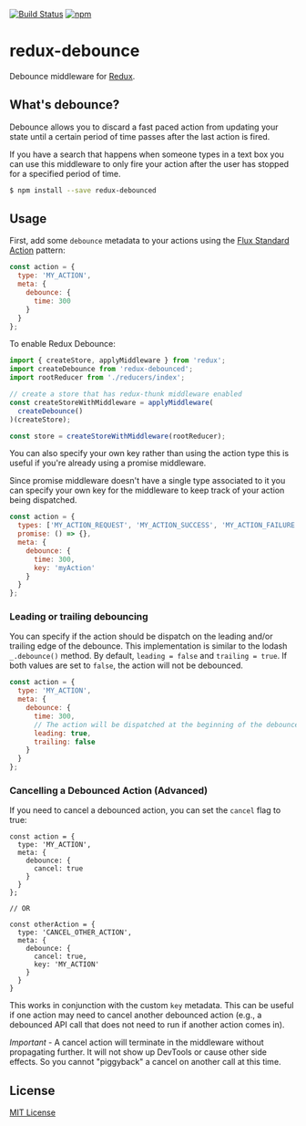[![Build Status](https://img.shields.io/travis/ryanseddon/redux-debounced/master.svg?style=flat-square)](http://travis-ci.org/ryanseddon/redux-debounced) [![npm](https://img.shields.io/npm/v/redux-debounced.svg?style=flat-square)](https://www.npmjs.com/package/redux-debounced)

# redux-debounce

Debounce middleware for [Redux](https://github.com/rackt/redux).

## What's debounce?

Debounce allows you to discard a fast paced action from updating your state until a certain period of time passes after the last action is fired.

If you have a search that happens when someone types in a text box you can use this middleware to only fire your action after the user has stopped for a specified period of time.

```bash
$ npm install --save redux-debounced
```

## Usage

First, add some `debounce` metadata to your actions using the [Flux Standard Action](https://github.com/acdlite/flux-standard-action) pattern:

```js
const action = {
  type: 'MY_ACTION',
  meta: {
    debounce: {
      time: 300
    }
  }
};
```

To enable Redux Debounce:

```js
import { createStore, applyMiddleware } from 'redux';
import createDebounce from 'redux-debounced';
import rootReducer from './reducers/index';

// create a store that has redux-thunk middleware enabled
const createStoreWithMiddleware = applyMiddleware(
  createDebounce()
)(createStore);

const store = createStoreWithMiddleware(rootReducer);
```

You can also specify your own key rather than using the action type this is useful if you're already using a promise middleware.

Since promise middleware doesn't have a single type associated to it you can specify your own key for the middleware to keep track of your action being dispatched.

```js
const action = {
  types: ['MY_ACTION_REQUEST', 'MY_ACTION_SUCCESS', 'MY_ACTION_FAILURE'],
  promise: () => {},
  meta: {
    debounce: {
      time: 300,
      key: 'myAction'
    }
  }
};
```

### Leading or trailing debouncing

You can specify if the action should be dispatch on the leading and/or trailing edge of the debounce. This implementation is similar to the lodash `_.debounce()` method. By default, `leading = false` and `trailing = true`. If both values are set to `false`, the action will not be debounced.

```js
const action = {
  type: 'MY_ACTION',
  meta: {
    debounce: {
      time: 300,
      // The action will be dispatched at the beginning of the debounce and not at the end
      leading: true,
      trailing: false
    }
  }
};
```

### Cancelling a Debounced Action (Advanced)

If you need to cancel a debounced action, you can set the `cancel` flag to true:

```
const action = {
  type: 'MY_ACTION',
  meta: {
    debounce: {
      cancel: true
    }
  }
};

// OR

const otherAction = {
  type: 'CANCEL_OTHER_ACTION',
  meta: {
    debounce: {
      cancel: true,
      key: 'MY_ACTION'
    }
  }
}
```

This works in conjunction with the custom `key` metadata.  This can be useful if
one action may need to cancel another debounced action (e.g., a debounced API
call that does not need to run if another action comes in).

*Important* - A cancel action will terminate in the middleware without
propagating further.  It will not show up DevTools or cause other side effects.
So you cannot "piggyback" a cancel on another call at this time.

## License

[MIT License](http://ryanseddon.mit-license.org/)
